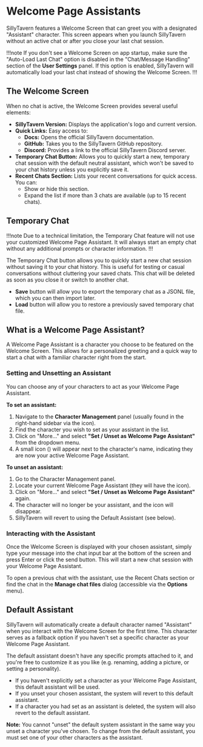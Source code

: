 # Welcome Page Assistants

SillyTavern features a Welcome Screen that can greet you with a designated "Assistant" character. This screen appears when you launch SillyTavern without an active chat or after you close your last chat session.

!!!note
If you don't see a Welcome Screen on app startup, make sure the "Auto-Load Last Chat" option is disabled in the "Chat/Message Handling" section of the **<i class="fa-solid fa-user-cog"></i> User Settings** panel. If this option is enabled, SillyTavern will automatically load your last chat instead of showing the Welcome Screen.
!!!

## The Welcome Screen

When no chat is active, the Welcome Screen provides several useful elements:

* **SillyTavern Version:** Displays the application's logo and current version.
* **Quick Links:** Easy access to:
  * **Docs:** Opens the official SillyTavern documentation.
  * **GitHub:** Takes you to the SillyTavern GitHub repository.
  * **Discord:** Provides a link to the official SillyTavern Discord server.
* **Temporary Chat Button:** Allows you to quickly start a new, temporary chat session with the default neutral assistant, which won't be saved to your chat history unless you explicitly save it.
* **Recent Chats Section:** Lists your recent conversations for quick access. You can:
  * Show or hide this section.
  * Expand the list if more than 3 chats are available (up to 15 recent chats).

## Temporary Chat

!!!note
Due to a technical limitation, the Temporary Chat feature will not use your customized Welcome Page Assistant. It will always start an empty chat without any additional prompts or character information.
!!!

The Temporary Chat button allows you to quickly start a new chat session without saving it to your chat history. This is useful for testing or casual conversations without cluttering your saved chats. This chat will be deleted as soon as you close it or switch to another chat.

* **Save** button will allow you to export the temporary chat as a JSONL file, which you can then import later.
* **Load** button will allow you to restore a previously saved temporary chat file.

## What is a Welcome Page Assistant?

A Welcome Page Assistant is a character you choose to be featured on the Welcome Screen. This allows for a personalized greeting and a quick way to start a chat with a familiar character right from the start.

### Setting and Unsetting an Assistant

You can choose any of your characters to act as your Welcome Page Assistant.

**To set an assistant:**

1. Navigate to the **Character Management** panel (usually found in the right-hand sidebar via the <i class="fa-solid fa-address-card"></i> icon).
2. Find the character you wish to set as your assistant in the list.
3. Click on "More..." and select **"Set / Unset as Welcome Page Assistant"** from the dropdown menu.
4. A small icon (<i class="fa-solid fa-user-graduate"></i>) will appear next to the character's name, indicating they are now your active Welcome Page Assistant.

**To unset an assistant:**

1. Go to the Character Management panel.
2. Locate your current Welcome Page Assistant (they will have the <i class="fa-solid fa-user-graduate"></i> icon).
3. Click on "More..." and select **"Set / Unset as Welcome Page Assistant"** again.
4. The character will no longer be your assistant, and the <i class="fa-solid fa-user-graduate"></i> icon will disappear.
5. SillyTavern will revert to using the Default Assistant (see below).

### Interacting with the Assistant

Once the Welcome Screen is displayed with your chosen assistant, simply type your message into the chat input bar at the bottom of the screen and press Enter or click the send button. This will start a new chat session with your Welcome Page Assistant.

To open a previous chat with the assistant, use the Recent Chats section or find the chat in the **Manage chat files** dialog (accessible via the **<i class="fa-solid fa-bars"></i> Options** menu).

## Default Assistant

SillyTavern will automatically create a default character named "Assistant" when you interact with the Welcome Screen for the first time. This character serves as a fallback option if you haven't set a specific character as your Welcome Page Assistant.

The default assistant doesn't have any specific prompts attached to it, and you're free to customize it as you like (e.g. renaming, adding a picture, or setting a personality).

* If you haven't explicitly set a character as your Welcome Page Assistant, this default assistant will be used.
* If you unset your chosen assistant, the system will revert to this default assistant.
* If a character you had set as an assistant is deleted, the system will also revert to the default assistant.

**Note:** You cannot "unset" the default system assistant in the same way you unset a character you've chosen. To change from the default assistant, you must set one of your other characters as the assistant.
